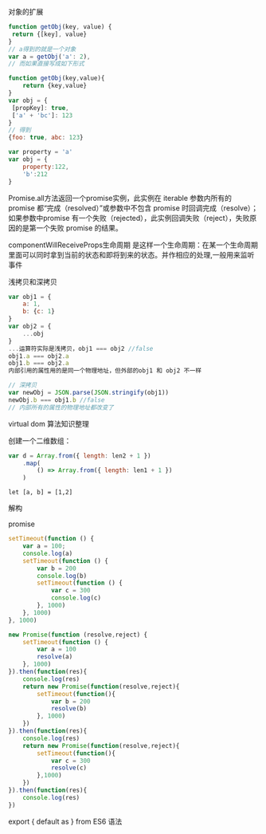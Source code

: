 
对象的扩展
```javascript
function getObj(key, value) {
 return {[key], value}
}
// a得到的就是一个对象
var a = getObj('a': 2),
// 而如果直接写成如下形式
```
```javascript
function getObj(key,value){
    return {key,value}
}
var obj = {
 [propKey]: true,
 ['a' + 'bc']: 123
}
// 得到
{foo: true, abc: 123}

var property = 'a'
var obj = {
    property:122,
    'b':212
}
```

Promise.all方法返回一个promise实例，此实例在 iterable 参数内所有的 promise 都“完成（resolved）”或参数中不包含 promise 时回调完成（resolve）；如果参数中promise 有一个失败（rejected），此实例回调失败（reject），失败原因的是第一个失败 promise 的结果。


componentWillReceiveProps生命周期
是这样一个生命周期：在某一个生命周期里面可以同时拿到当前的状态和即将到来的状态。并作相应的处理,一般用来监听事件


浅拷贝和深拷贝
```javascript
var obj1 = {
    a: 1,
    b: {c: 1}
}
var obj2 = {
    ...obj
}
...运算符实际是浅拷贝，obj1 === obj2 //false
obj1.a === obj2.a
obj1.b === obj2.a
内部引用的属性用的是同一个物理地址，但外部的obj1 和 obj2 不一样
```
```javascript
// 深拷贝
var newObj = JSON.parse(JSON.stringify(obj1))
newObj.b === obj1.b //false
// 内部所有的属性的物理地址都改变了
```

virtual dom 算法知识整理

创建一个二维数组：
```javascript
var d = Array.from({ length: len2 + 1 })
    .map(
        () => Array.from({ length: len1 + 1 })
    )
```

```
let [a, b] = [1,2]
```
解构

promise
```javascript
setTimeout(function () {
    var a = 100;
    console.log(a)
    setTimeout(function () {
        var b = 200
        console.log(b)
        setTimeout(function () {
            var c = 300
            console.log(c)
        }, 1000)
    }, 1000)
}, 1000)

new Promise(function (resolve,reject) {
    setTimeout(function () {
        var a = 100
        resolve(a)
    }, 1000)
}).then(function(res){
    console.log(res)
    return new Promise(function(resolve,reject){
        setTimeout(function(){
            var b = 200
            resolve(b)
        }, 1000)
    })
}).then(function(res){
    console.log(res)
    return new Promise(function(resolve,reject){
        setTimeout(function(){
            var c = 300
            resolve(c)
        },1000)
    })
}).then(function(res){
    console.log(res)
})
```


export { default as } from  ES6 语法